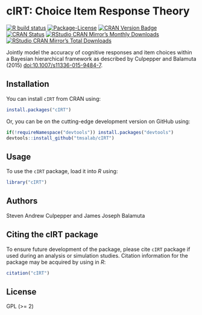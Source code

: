 
<!-- README.md is generated from README.Rmd. Please edit that file -->

# cIRT: Choice Item Response Theory

<!-- badges: start -->

[![R build
status](https://github.com/tmsalab/cIRT/workflows/R-CMD-check/badge.svg)](https://github.com/tmsalab/cIRT/actions)
[![Package-License](http://img.shields.io/badge/license-GPL%20\(%3E=2\)-brightgreen.svg?style=flat)](http://www.gnu.org/licenses/gpl-2.0.html)
[![CRAN Version
Badge](http://www.r-pkg.org/badges/version/cIRT)](https://cran.r-project.org/package=cIRT)
[![CRAN
Status](https://cranchecks.info/badges/worst/cIRT)](https://cran.r-project.org/web/checks/check_results_cIRT.html)
[![RStudio CRAN Mirror’s Monthly
Downloads](http://cranlogs.r-pkg.org/badges/cIRT?color=brightgreen)](http://www.r-pkg.org/pkg/cIRT)
[![RStudio CRAN Mirror’s Total
Downloads](http://cranlogs.r-pkg.org/badges/grand-total/cIRT?color=brightgreen)](http://www.r-pkg.org/pkg/cIRT)
<!-- badges: end -->

Jointly model the accuracy of cognitive responses and item choices
within a Bayesian hierarchical framework as described by Culpepper and
Balamuta (2015) <doi:10.1007/s11336-015-9484-7>.

## Installation

You can install `cIRT` from CRAN using:

``` r
install.packages("cIRT")
```

Or, you can be on the cutting-edge development version on GitHub using:

``` r
if(!requireNamespace("devtools")) install.packages("devtools")
devtools::install_github("tmsalab/cIRT")
```

## Usage

To use the `cIRT` package, load it into *R* using:

``` r
library("cIRT")
```

## Authors

Steven Andrew Culpepper and James Joseph Balamuta

## Citing the cIRT package

To ensure future development of the package, please cite `cIRT` package
if used during an analysis or simulation studies. Citation information
for the package may be acquired by using in *R*:

``` r
citation("cIRT")
```

## License

GPL (\>= 2)
